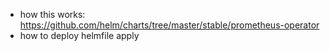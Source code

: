 * how this works:
  https://github.com/helm/charts/tree/master/stable/prometheus-operator
* how to deploy
  helmfile apply
